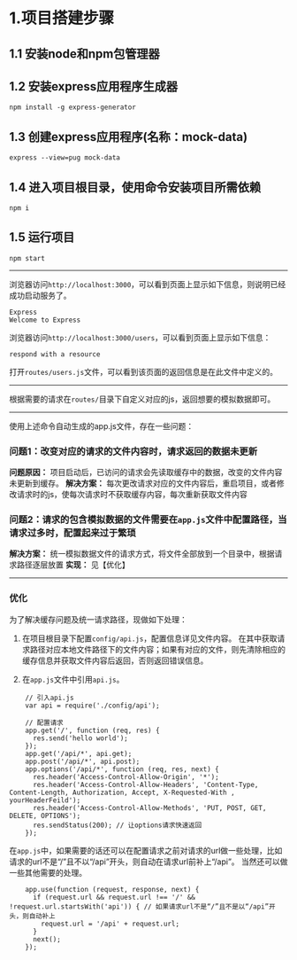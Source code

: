 # 1.项目搭建步骤
## 1.1 安装node和npm包管理器

## 1.2 安装express应用程序生成器
```
npm install -g express-generator
```

## 1.3 创建express应用程序(名称：mock-data)
```
express --view=pug mock-data
```

## 1.4 进入项目根目录，使用命令安装项目所需依赖
```
npm i
```
## 1.5 运行项目
```
npm start
```

---
浏览器访问```http://localhost:3000```，可以看到页面上显示如下信息，则说明已经成功启动服务了。
```
Express
Welcome to Express
```

浏览器访问```http://localhost:3000/users```，可以看到页面上显示如下信息：
```
respond with a resource
```
打开```routes/users.js```文件，可以看到该页面的返回信息是在此文件中定义的。

---

根据需要的请求在```routes/```目录下自定义对应的js，返回想要的模拟数据即可。

---
使用上述命令自动生成的app.js文件，存在一些问题：
### 问题1：改变对应的请求的文件内容时，请求返回的数据未更新
**问题原因：** 项目启动后，已访问的请求会先读取缓存中的数据，改变的文件内容未更新到缓存。
**解决方案：** 每次更改请求对应的文件内容后，重启项目，或者修改请求时的js，使每次请求时不获取缓存内容，每次重新获取文件内容

### 问题2：请求的包含模拟数据的文件需要在```app.js```文件中配置路径，当请求过多时，配置起来过于繁琐
**解决方案：** 统一模拟数据文件的请求方式，将文件全部放到一个目录中，根据请求路径逐层放置
**实现：** 见【优化】

---

### 优化
为了解决缓存问题及统一请求路径，现做如下处理：
1. 在项目根目录下配置```config/api.js```，配置信息详见文件内容。
在其中获取请求路径对应本地文件路径下的文件内容；如果有对应的文件，则先清除相应的缓存信息并获取文件内容后返回，否则返回错误信息。
    
2. 在```app.js```文件中引用```api.js```。
```
    // 引入api.js
    var api = require('./config/api');
```
    
```
    // 配置请求
    app.get('/', function (req, res) {
      res.send('hello world');
    });
    app.get('/api/*', api.get);
    app.post('/api/*', api.post);
    app.options('/api/*', function (req, res, next) {
      res.header('Access-Control-Allow-Origin', '*');
      res.header('Access-Control-Allow-Headers', 'Content-Type, Content-Length, Authorization, Accept, X-Requested-With , yourHeaderFeild');
      res.header('Access-Control-Allow-Methods', 'PUT, POST, GET, DELETE, OPTIONS');
      res.sendStatus(200); // 让options请求快速返回
    });
```

在```app.js```中，如果需要的话还可以在配置请求之前对请求的url做一些处理，比如请求的url不是“/”且不以“/api”开头，则自动在请求url前补上“/api”。
当然还可以做一些其他需要的处理。
```
    app.use(function (request, response, next) {
      if (request.url && request.url !== '/' && !request.url.startsWith('api')) { // 如果请求url不是“/”且不是以“/api”开头，则自动补上
        request.url = '/api' + request.url;
      }
      next();
    });
```
